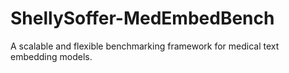 # ShellySoffer-MedEmbedBench
A scalable and flexible benchmarking framework for medical text embedding models.
